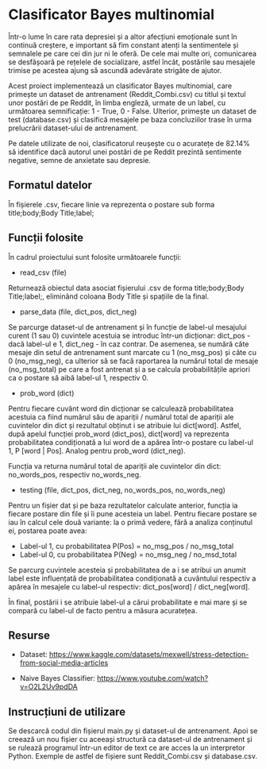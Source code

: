 # Clasificator Bayes multinomial

Într-o lume în care rata depresiei și a altor afecțiuni emoționale sunt în continuă creștere, e important să fim constant atenți la sentimentele și semnalele pe care cei din jur ni le oferă. De cele mai multe ori, comunicarea se desfășoară pe rețelele de socializare, astfel încât, postările sau mesajele trimise pe acestea ajung să ascundă adevărate strigăte de ajutor.

Acest proiect implementează un clasificator Bayes multinomial, care primește un dataset de antrenament (Reddit_Combi.csv) cu titlul și textul unor postări de pe Reddit, în limba engleză, urmate de un label, cu următoarea semnificație: 1 - True, 0 - False. Ulterior, primește un dataset de test (database.csv) și clasifică mesajele pe baza concluziilor trase în urma prelucrării dataset-ului de antrenament.

Pe datele utilizate de noi, clasificatorul reușește cu o acuratețe de 82.14% să identifice dacă autorul unei postări de pe Reddit prezintă sentimente negative, semne de anxietate sau depresie.

## Formatul datelor

În fișierele .csv, fiecare linie va reprezenta o postare sub forma title;body;Body Title;label; 

## Funcții folosite

În cadrul proiectului sunt folosite următoarele funcții:

- read_csv (file)

Returnează obiectul data asociat fișierului .csv de forma title;body;Body Title;label;, eliminând coloana Body Title și spațiile de la final.

- parse_data (file, dict_pos, dict_neg)

Se parcurge dataset-ul de antrenament și în funcție de label-ul mesajului curent (1 sau 0) cuvintele acestuia se introduc într-un dicționar: dict_pos - dacă label-ul e 1, dict_neg - în caz contrar. De asemenea, se numără câte mesaje din setul de antrenament sunt marcate cu 1 (no_msg_pos) și câte cu 0 (no_msg_neg), ca ulterior să se facă raportarea la numărul total de mesaje (no_msg_total) pe care a fost antrenat și a se calcula probabilitățile apriori ca o postare să aibă label-ul 1, respectiv 0.

- prob_word (dict)

Pentru fiecare cuvânt word din dicționar se calculează probabilitatea acestuia ca fiind numărul său de apariții / numărul total de apariții ale cuvintelor din dict și rezultatul obținut i se atribuie lui dict[word]. Astfel, după apelul funcției prob_word (dict_pos), dict[word] va reprezenta probabilitatea condiționată a lui word de a apărea într-o postare cu label-ul 1, P [word | Pos]. Analog pentru prob_word (dict_neg).

Funcția va returna numărul total de apariții ale cuvintelor din dict: no_words_pos, respectiv no_words_neg.

- testing (file, dict_pos, dict_neg, no_words_pos, no_words_neg)

Pentru un fișier dat și pe baza rezultatelor calculate anterior, funcția ia fiecare postare din file și îi pune acesteia un label. Pentru fiecare postare se iau în calcul cele două variante: la o primă vedere, fără a analiza conținutul ei, postarea poate avea:

- Label-ul 1, cu probabilitatea P(Pos) = no_msg_pos / no_msg_total
- Label-ul 0, cu probabilitatea P(Neg) = no_msg_neg / no_msd_total

Se parcurg cuvintele acesteia și probabilitatea de a i se atribui un anumit label este influențată de probabilitatea condiționată a cuvântului respectiv a apărea în mesajele cu label-ul respectiv: dict_pos[word] / dict_neg[word].

În final, postării i se atribuie label-ul a cărui probabilitate e mai mare și se compară cu label-ul de facto pentru a măsura acuratețea.

## Resurse

- Dataset: https://www.kaggle.com/datasets/mexwell/stress-detection-from-social-media-articles

- Naive Bayes Classifier: https://www.youtube.com/watch?v=O2L2Uv9pdDA

## Instrucțiuni de utilizare

Se descarcă codul din fișierul main.py și dataset-ul de antrenament. Apoi se creează un nou fișier cu aceeași structură ca dataset-ul de antrenament și se rulează programul într-un editor de text ce are acces la un interpretor Python. Exemple de astfel de fișiere sunt Reddit_Combi.csv și database.csv.

 
	
